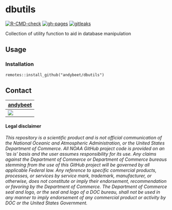 # dbutils

<!-- badges: start -->
[![R-CMD-check](https://github.com/NOAA-EDAB/mscatch/actions/workflows/R-CMD-check.yaml/badge.svg)](https://github.com/NOAA-EDAB/mscatch/actions/workflows/R-CMD-check.yaml)
[![gh-pages](https://github.com/NOAA-EDAB/mscatch/actions/workflows/pkgdown.yml/badge.svg)](https://github.com/NOAA-EDAB/mscatch/actions/workflows/pkgdown.yml)
[![gitleaks](https://github.com/NOAA-EDAB/mscatch/actions/workflows/secretScan.yml/badge.svg)](https://github.com/NOAA-EDAB/mscatch/actions/workflows/secretScan.yml)
<!-- badges: end -->

Collection of utility function to aid in database manipulation

## Usage

### Installation

`remotes::install_github("andybeet/dbutils")`

## Contact

| [andybeet](https://github.com/andybeet)                                                         |
|-------------------------------------------------------------------------------------------------|
| [![](https://avatars1.githubusercontent.com/u/22455149?s=100&v=4)](https://github.com/andybeet) |

#### Legal disclaimer

*This repository is a scientific product and is not official
communication of the National Oceanic and Atmospheric Administration, or
the United States Department of Commerce. All NOAA GitHub project code
is provided on an ‘as is’ basis and the user assumes responsibility for
its use. Any claims against the Department of Commerce or Department of
Commerce bureaus stemming from the use of this GitHub project will be
governed by all applicable Federal law. Any reference to specific
commercial products, processes, or services by service mark, trademark,
manufacturer, or otherwise, does not constitute or imply their
endorsement, recommendation or favoring by the Department of Commerce.
The Department of Commerce seal and logo, or the seal and logo of a DOC
bureau, shall not be used in any manner to imply endorsement of any
commercial product or activity by DOC or the United States Government.*

